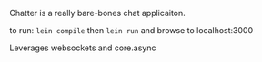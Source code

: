 Chatter is a really bare-bones chat applicaiton.

to run: `lein compile` then `lein run` and browse to localhost:3000

Leverages websockets and core.async
